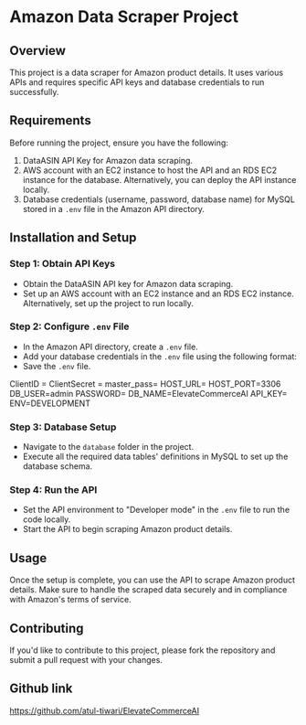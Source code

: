 # Amazon Data Scraper Project

## Overview
This project is a data scraper for Amazon product details. It uses various APIs and requires specific API keys and database credentials to run successfully.

## Requirements
Before running the project, ensure you have the following:

1. DataASIN API Key for Amazon data scraping.
2. AWS account with an EC2 instance to host the API and an RDS EC2 instance for the database. Alternatively, you can deploy the API instance locally.
3. Database credentials (username, password, database name) for MySQL stored in a `.env` file in the Amazon API directory.

## Installation and Setup

### Step 1: Obtain API Keys
- Obtain the DataASIN API key for Amazon data scraping.
- Set up an AWS account with an EC2 instance and an RDS EC2 instance. Alternatively, set up the project to run locally.

### Step 2: Configure `.env` File
- In the Amazon API directory, create a `.env` file.
- Add your database credentials in the `.env` file using the following format:
- Save the `.env` file.

ClientID = 
ClientSecret = 
master_pass=
HOST_URL=
HOST_PORT=3306
DB_USER=admin
PASSWORD=
DB_NAME=ElevateCommerceAI
API_KEY=
ENV=DEVELOPMENT


### Step 3: Database Setup
- Navigate to the `database` folder in the project.
- Execute all the required data tables' definitions in MySQL to set up the database schema.

### Step 4: Run the API
- Set the API environment to "Developer mode" in the `.env` file to run the code locally.
- Start the API to begin scraping Amazon product details.

## Usage
Once the setup is complete, you can use the API to scrape Amazon product details. Make sure to handle the scraped data securely and in compliance with Amazon's terms of service.

## Contributing
If you'd like to contribute to this project, please fork the repository and submit a pull request with your changes.

## Github link
https://github.com/atul-tiwari/ElevateCommerceAI
